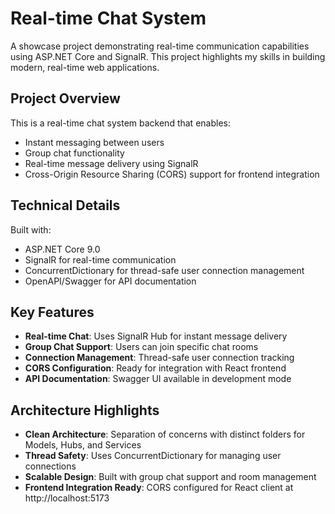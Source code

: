 # Real-time Chat System

A showcase project demonstrating real-time communication capabilities using ASP.NET Core and SignalR. This project highlights my skills in building modern, real-time web applications.

## Project Overview

This is a real-time chat system backend that enables:
- Instant messaging between users
- Group chat functionality
- Real-time message delivery using SignalR
- Cross-Origin Resource Sharing (CORS) support for frontend integration

## Technical Details

Built with:
- ASP.NET Core 9.0
- SignalR for real-time communication
- ConcurrentDictionary for thread-safe user connection management
- OpenAPI/Swagger for API documentation

## Key Features

- **Real-time Chat**: Uses SignalR Hub for instant message delivery
- **Group Chat Support**: Users can join specific chat rooms
- **Connection Management**: Thread-safe user connection tracking
- **CORS Configuration**: Ready for integration with React frontend
- **API Documentation**: Swagger UI available in development mode

## Architecture Highlights

- **Clean Architecture**: Separation of concerns with distinct folders for Models, Hubs, and Services
- **Thread Safety**: Uses ConcurrentDictionary for managing user connections
- **Scalable Design**: Built with group chat support and room management
- **Frontend Integration Ready**: CORS configured for React client at http://localhost:5173